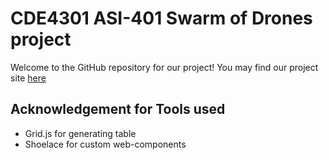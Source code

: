 # CDE4301 ASI-401 Swarm of Drones project

Welcome to the GitHub repository for our project! You may find our project site [here](https://cde-4301-asi-401.github.io/midterm-report/)

## Acknowledgement for Tools used
- Grid.js for generating table
- Shoelace for custom web-components

